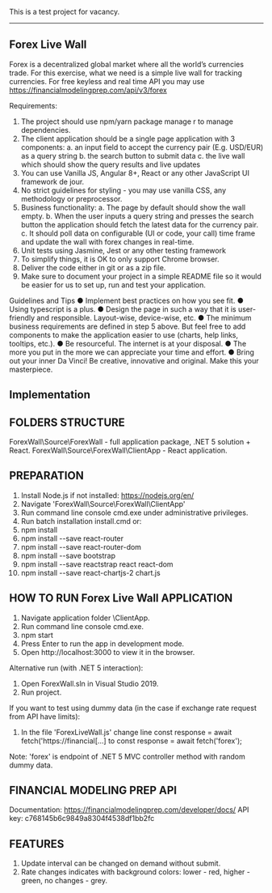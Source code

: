 This is a test project for vacancy.

----------------------------------------------------------
Forex Live Wall
----------------------------------------------------------

Forex is a decentralized global market where all the world’s currencies trade. For this exercise, what
we need is a simple live wall for tracking currencies. For free keyless and real time API you may use
https://financialmodelingprep.com/api/v3/forex

Requirements:
1. The project should use npm/yarn package manage r to manage dependencies.
2. The client application should be a single page application with 3 components:
	a. an input field to accept the currency pair (E.g. USD/EUR) as a query string
	b. the search button to submit data
	c. the live wall which should show the query results and live updates
3. You can use Vanilla JS, Angular 8+, React or any other JavaScript UI framework de jour.
4. No strict guidelines for styling - you may use vanilla CSS, any methodology or preprocessor.
5. Business functionality:
	a. The page by default should show the wall empty.
	b. When the user inputs a query string and presses the search button the application should fetch the latest data for the currency pair.
	c. It should poll data on configurable (UI or code, your call) time frame and update the wall with forex changes in real-time.
6. Unit tests using Jasmine, Jest or any other testing framework
7. To simplify things, it is OK to only support Chrome browser.
8. Deliver the code either in git or as a zip file.
9. Make sure to document your project in a simple README file so it would be easier for us to set up, run and test your application.

Guidelines and Tips
● Implement best practices on how you see fit.
● Using typescript is a plus.
● Design the page in such a way that it is user-friendly and responsible. Layout-wise, device-wise, etc.
● The minimum business requirements are defined in step 5 above. But feel free to add components to make the application easier to use (charts, help links, tooltips, etc.).
● Be resourceful. The internet is at your disposal.
● The more you put in the more we can appreciate your time and effort.
● Bring out your inner Da Vinci! Be creative, innovative and original. Make this your masterpiece.


Implementation
----------------------------------------------------------

FOLDERS STRUCTURE
----------------------------
ForexWall\Source\ForexWall				- full application package, .NET 5 solution + React.
ForexWall\Source\ForexWall\ClientApp	- React application.


PREPARATION
----------------------------
1. Install Node.js if not installed: https://nodejs.org/en/
2. Navigate 'ForexWall\Source\ForexWall\ClientApp'
3. Run command line console cmd.exe under administrative privileges.
4. Run batch installation install.cmd
or:
4. npm install
5. npm install --save react-router
6. npm install --save react-router-dom
7. npm install --save bootstrap
8. npm install --save reactstrap react react-dom
9. npm install --save react-chartjs-2 chart.js


HOW TO RUN Forex Live Wall APPLICATION
----------------------------
1. Navigate application folder \ClientApp.
2. Run command line console cmd.exe.
3. npm start
4. Press Enter to run the app in development mode.
5. Open http://localhost:3000 to view it in the browser.

Alternative run (with .NET 5 interaction):
1. Open ForexWall.sln in Visual Studio 2019.
2. Run project.

If you want to test using dummy data (in the case if exchange rate request from API have limits):
1. In the file 'ForexLiveWall.js' change line
	const response = await fetch('https://financial[...]
 to 
	const response = await fetch('forex');

Note: 'forex' is endpoint of .NET 5 MVC controller method with random dummy data.


FINANCIAL MODELING PREP API
----------------------------
Documentation: https://financialmodelingprep.com/developer/docs/
API key: c768145b6c9849a8304f4538df1bb2fc


FEATURES
----------------------------
1. Update interval can be changed on demand without submit.
2. Rate changes indicates with background colors: lower - red, higher - green, no changes - grey.

